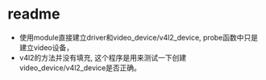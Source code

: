 # readme

* 使用module直接建立driver和video_device/v4l2_device, probe函数中只是建立video设备，
* v4l2的方法并没有填充, 这个程序是用来测试一下创建video_device/v4l2_device是否正确。
